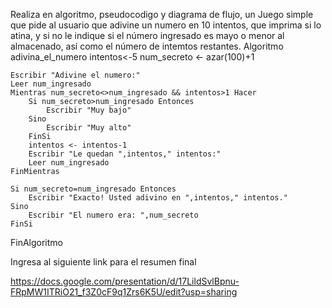 Realiza en algoritmo, pseudocodigo y diagrama de flujo, un Juego simple que pide al usuario que adivine un numero en 10 intentos, que imprima si lo atina, y si no le indique si el número ingresado es mayo o menor al almacenado, así como el número de intemtos restantes.
Algoritmo adivina_el_numero
    intentos<-5
    num_secreto <- azar(100)+1
    
    Escribir "Adivine el numero:"
    Leer num_ingresado
    Mientras num_secreto<>num_ingresado && intentos>1 Hacer
        Si num_secreto>num_ingresado Entonces
            Escribir "Muy bajo"
        Sino 
            Escribir "Muy alto"
        FinSi
        intentos <- intentos-1
        Escribir "Le quedan ",intentos," intentos:"
        Leer num_ingresado
    FinMientras
    
    Si num_secreto=num_ingresado Entonces
        Escribir "Exacto! Usted adivino en ",intentos," intentos."
    Sino
        Escribir "El numero era: ",num_secreto
    FinSi
FinAlgoritmo

Ingresa al siguiente link para el resumen final

https://docs.google.com/presentation/d/17LildSvlBpnu-FRpMW1ITRiO21_f3Z0cF9q1Zrs6K5U/edit?usp=sharing
